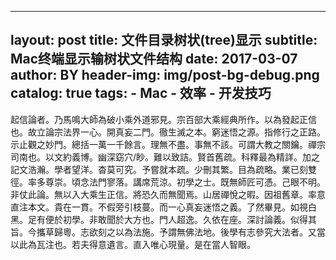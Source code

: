 
---
layout:     post
title:      文件目录树状(tree)显示
subtitle:   Mac终端显示输树状文件结构
date:       2017-03-07
author:     BY
header-img: img/post-bg-debug.png
catalog: true
tags:
    - Mac
    - 效率
          - 开发技巧
---

起信論者。乃馬鳴大師為破小乘外道邪見。宗百部大乘經典所作。以為發起正信也。故立論宗法界一心。開真妄二門。徹生滅之本。窮迷悟之源。指修行之正路。示止觀之妙門。總括一萬一千餘言。理無不盡。事無不該。可謂大教之關鑰。禪宗司南也。以文約義博。幽深窈穴/眇。難以致詰。賢首舊疏。科釋最為精詳。加之記文浩瀚。學者望洋。杳莫可究。予嘗就本疏。少刪其繁。目為疏略。業已刻雙徑。率多尊崇。頃念法門寥落。講席荒涼。初學之士。既無師匠可憑。己眼不明。非仗此論。無以入大乘生正信。將恐久而無聞焉。山居禪悅之暇。因祖舊章。率意直注本文。貴在一貫。不假旁引枝蔓。而一心真妄迷悟之義。了然畢見。如視白黑。足有便於初學。非敢聞於大方也。門人超逸。久依在座。深討論義。似得其旨。今攜草歸粵。志欲刻之以為法施。予謂無佛法地。後學有志參究大法者。又當以此為瓦注也。若夫得意遺言。直入唯心現量。是在當人智眼。

